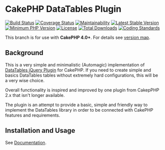 # CakePHP DataTables Plugin
[![Build Status](https://api.travis-ci.com/allanmcarvalho/cakephp-datatables.svg?branch=master)](https://travis-ci.com/github/allanmcarvalho/cakephp-datatables)
[![Coverage Status](https://codecov.io/gh/allanmcarvalho/cakephp-datatables/branch/master/graph/badge.svg)](https://codecov.io/github/allanmcarvalho/cakephp-datatables?branch=master)
[![Maintainability](https://api.codeclimate.com/v1/badges/4640bf1773c81ddec72e/maintainability)](https://codeclimate.com/github/allanmcarvalho/cakephp-datatables/maintainability)
[![Latest Stable Version](https://poser.pugx.org/allanmcarvalho/cakephp-datatables/v/stable.svg)](https://packagist.org/packages/allanmcarvalho/cakephp-datatables)
[![Minimum PHP Version](https://img.shields.io/badge/php-%3E%3D%207.2-8892BF.svg)](https://php.net/)
[![License](https://poser.pugx.org/allanmcarvalho/cakephp-datatables/license)](https://packagist.org/packages/allanmcarvalho/cakephp-datatables)
[![Total Downloads](https://poser.pugx.org/allanmcarvalho/cakephp-datatables/d/total)](https://packagist.org/packages/allanmcarvalho/cakephp-datatables)
[![Coding Standards](https://img.shields.io/badge/cs-PSR--2--R-yellow.svg)](https://github.com/php-fig-rectified/fig-rectified-standards)

This branch is for use with **CakePHP 4.0+**. For details see [version map](https://github.com/allanmcarvalho/cakephp-datatables/wiki#cakephp-version-map).


## Background

This is a very simple and minimalistic (Automagic) implementation of
[DataTables jQuery Plugin](https://datatables.net/) for CakePHP.
If you need to create simple and basics DataTables tables without extremely hard configurations, this will be a very wise choice.

Overall functionality is inspired and improved by one plugin from CakepPHP 2.x that isn't longer available.

The plugin is an attempt to provide a basic, simple and friendly way to implement the
DataTables library in order to be connected with CakePHP features and requirements.

## Installation and Usage
See [Documentation](docs).
